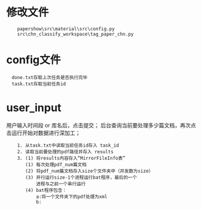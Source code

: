# 修改文件
        papershow\src\material\src\config.py
        src\chn_classify_workspace\tag_paper_chn.py
# config文件
      done.txt存取上次任务是否执行完毕
      task.txt存取当前任务id
# user_input
用户输入时间段 or 库名后，点击提交；
后台查询当前要处理多少篇文档，再次点击运行开始对数据进行深加工；

        1. 从task.txt中读取当前任务id存入 task_id
        2. 读取当前要处理的pdf路径并存入 results
        3. (1) 将results内容存入“MirrorFileInfo表”
           (1) 每次处理pdf_num篇文档
           (2) 将pdf_num篇文档存入size个文件夹中（并发数为size） 
           (3) 并行运行size-1个进程运行bat程序，最后的一个
               进程与之前一个串行运行
           (4) bat程序包含：
               a:将一个文件夹下的pdf处理为xml
               b:
